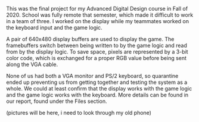 This was the final project for my Advanced Digital Design course in Fall of 2020.
School was fully remote that semester, which made it difficult to work in a team of three.
I worked on the display while my teammates worked on the keyboard input and the game logic.

A pair of 640x480 display buffers are used to display the game.
The framebuffers switch between being written to by the game logic and read from by the display logic.
To save space, pixels are represented by a 3-bit color code, which is exchanged for a proper RGB value before being sent along the VGA cable.

None of us had both a VGA monitor and PS/2 keyboard, so quarantine ended up preventing us from getting together and testing the system as a whole.
We could at least confirm that the display works with the game logic and the game logic works with the keyboard.
More details can be found in our report, found under the Files section.

(pictures will be here, i need to look through my old phone)